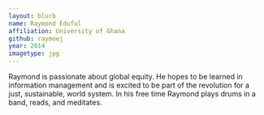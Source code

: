 ```yaml
---
layout: blurb
name: Raymond Eduful
affiliation: University of Ghana
github: raymoej
year: 2014
imagetype: jpg
---
```

Raymond is passionate about global equity. He hopes to be learned in information management and is excited to be part of the revolution for a just, sustainable, world system. In his free time Raymond plays drums in a band, reads, and meditates.
